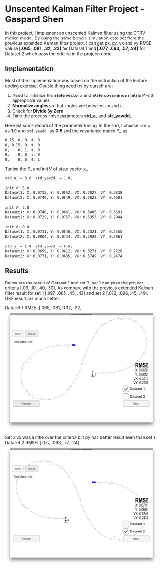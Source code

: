 # Unscented Kalman Filter Project - Gaspard Shen
 In this project, I implement an unscented Kalman filter using the CTRV motion model. By using the same bicycle simulation data set from the previous extended Kalman filter project, I can get px, py, vx and vy RMSE valuse **[.065, .081, .32, .22]** for Dataset 1 and **[.077, .063, .57, .24]** for Dataset 2 which pass the criteria in the project rubric.

## Implementation
Most of the Implementation was based on the instruction of the lecture coding exercise.
Couple thing need try by ourself are:
1. Need to initialize the **state vector x** and **state covariance matrix P** with appropriate values.
2. **Normalize angles** so that angles are between −π and π.
3. Check for **Divide By Zero**
4. Tune the process noise parameters **std_a_** and **std_yawdd_**

Here list some record of the parameter tuning.
In the end, I choose `std_a_` as **1.0** and `std_yawdd_` as **0.5** and the covariance matrix P_ as
```
0.15, 0, 0, 0, 0
0, 0.15, 0, 0, 0
0,    0, 1, 0, 0
0,    0, 0, 1, 0
0,    0, 0, 0, 1
```

Tuning the P_ and init V of state vector x_
```
std_a_ = 3.0; std_yawdd_ = 1.0;

init V: 5.0
Dataset1: X: 0.0735, Y: 0.0852, VX: 0.2027, VY: 0.2830
Dataset2: X: 0.0749, Y: 0.0849, VX: 0.7623, VY: 0.4601

init V: 3.0
Dataset1: X: 0.0740, Y: 0.0861, VX: 0.3485, VY: 0.3691
Dataset2: X: 0.0729, Y: 0.0757, VX: 0.6353, VY: 0.2944

init V: 0.0
Dataset1: X: 0.0731, Y: 0.0846, VX: 0.3521, VY: 0.2555
Dataset2: X: 0.0804, Y: 0.0734, VX: 0.5920, VY: 0.2961

std_a_ = 1.0; std_yawdd_ = 0.5;
Dataset1: X: 0.0659, Y: 0.0812, VX: 0.3271, VY: 0.2226
Dataset2: X: 0.0771, Y: 0.0635, VX: 0.5749, VY: 0.2474
```
## Results
Below are the result of Dataset 1 and set 2, set 1 can pass the project criteria [.09, .10, .40, .30].
As compare with the previous extended Kalman filter result for set 1 [.097, .085, .45, .43] and set 2 [.072, .096, .45, .49]. UKF result are much better.

Dataset 1 RMSE: [.065, .081, 0.32, .22]
![](./output/Dataset1_Result.png)

Set 2 vx was a little over the criteria but py has better result even than set 1.
Dataset 2 RMSE: [.077, .063, .57, .24]
![](./output/Dataset2_Result.png)
